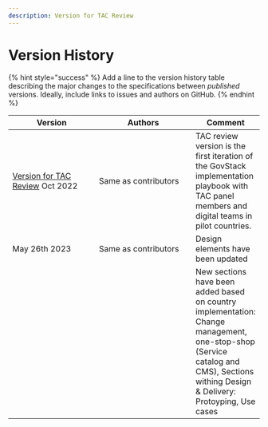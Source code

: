```yaml
---
description: Version for TAC Review
---
```


# Version History

{% hint style="success" %}
Add a line to the version history table describing the major changes to the specifications between _published_ versions. Ideally, include links to issues and authors on GitHub.
{% endhint %}

<table><thead><tr><th width="176">Version</th><th width="194">Authors</th><th>Comment</th></tr></thead><tbody><tr><td><a href="release-notes.md">Version for TAC Review</a> Oct 2022</td><td>Same as contributors </td><td>TAC review version is the first iteration of the GovStack implementation playbook with TAC panel members and digital teams in pilot countries. </td></tr><tr><td>May 26th 2023</td><td>Same as contributors</td><td>Design elements have been updated</td></tr><tr><td></td><td></td><td>New sections have been added based on country implementation: Change management, one-stop-shop (Service catalog and CMS), Sections withing Design &#x26;  Delivery: Protoyping, Use cases</td></tr></tbody></table>
